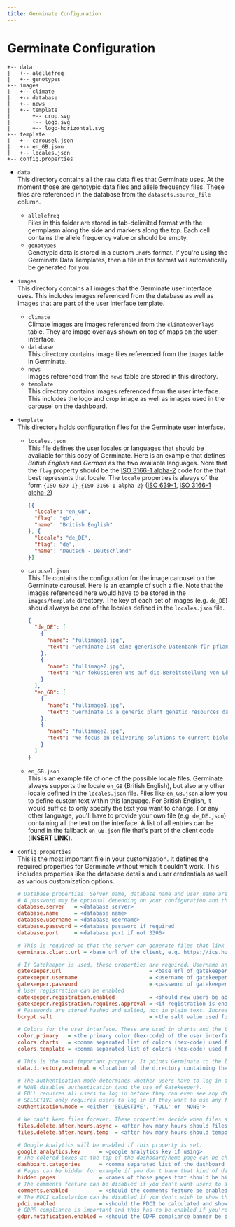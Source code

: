 ```yaml
---
title: Germinate Configuration
---
```


# Germinate Configuration
```
+-- data
|   +-- alellefreq
|   +-- genotypes
+-- images
|   +-- climate
|   +-- database
|   +-- news
|   +-- template
|       +-- crop.svg
|       +-- logo.svg
|       +-- logo-horizontal.svg
+-- template
|   +-- carousel.json
|   +-- en_GB.json
|   +-- locales.json
+-- config.properties
```

- `data`  
This directory contains all the raw data files that Germinate uses. At the moment those are genotypic data files and allele frequency files. These files are referenced in the database from the `datasets.source_file` column.
  - `allelefreq`  
  Files in this folder are stored in tab-delimited format with the germplasm along the side and markers along the top. Each cell contains the allele frequency value or should be empty.
  - `genotypes`  
  Genotypic data is stored in a custom `.hdf5` format. If you're using the Germinate Data Templates, then a file in this format will automatically be generated for you.
- `images`  
This directory contains all images that the Germinate user interface uses. This includes images referenced from the database as well as images that are part of the user interface template.
  - `climate`  
  Climate images are images referenced from the `climateoverlays` table. They are image overlays shown on top of maps on the user interface.
  - `database`  
  This directory contains image files referenced from the `images` table in Germinate.
  - `news`  
  Images referenced from the `news` table are stored in this directory.
  - `template`  
  This directory contains images referenced from the user interface. This includes the logo and crop image as well as images used in the carousel on the dashboard.
- `template`  
This directory holds configuration files for the Germinate user interface.
  - `locales.json`  
  This file defines the user locales or languages that should be available for this copy of Germinate. Here is an example that defines *British English* and *German* as the two available languages. Nore that the `flag` property should be the [ISO 3166-1 alpha-2](https://en.wikipedia.org/wiki/ISO_3166-1_alpha-2) code for the that best represents that locale. The `locale` properties is always of the form `{ISO 639-1}_{ISO 3166-1 alpha-2}` ([ISO 639-1](https://en.wikipedia.org/wiki/ISO_639-1), [ISO 3166-1 alpha-2](https://en.wikipedia.org/wiki/ISO_3166-1_alpha-2))
  
      ```json
      [{
        "locale": "en_GB",
        "flag": "gb",
        "name": "British English"
      }, {
        "locale": "de_DE",
        "flag": "de",
        "name": "Deutsch - Deutschland"
      }]
      ```
  - `carousel.json`  
  This file contains the configuration for the image carousel on the Germinate carousel. Here is an example of such a file. Note that the images referenced here would have to be stored in the `images/template` directory. The key of each set of images (e.g. `de_DE`) should always be one of the locales defined in the `locales.json` file.  
      ```json
      {
        "de_DE": [
          {
            "name": "fullimage1.jpg",
            "text": "Germinate ist eine generische Datenbank für pflanzengenetische Ressourcen die Hilfsmittel für die Aufbewahrung von Standardsammlungsinformationen und Pflanzenausweisdaten sowie kompliziertere Datentypen wie phänotypische, genotypische und Feldexperimentdaten bereitstellt."
          },
          {
            "name": "fullimage2.jpg",
            "text": "Wir fokussieren uns auf die Bereitstellung von Lösungen für aktuelle biologische Herausforderungen und entwickeln neuartige Visualisierungen und Benutzeroberflächen die es Benutzern erlauben mehr aus ihren Daten zu machen."
          }
        ],
        "en_GB": [
          {
            "name": "fullimage1.jpg",
            "text": "Germinate is a generic plant genetic resources database and offers facilities to store both standard collection information and passport data along with more advanced data types such as phenotypic, genotypic and field trial data."
          },
          {
            "name": "fullimage2.jpg",
            "text": "We focus on delivering solutions to current biological problems and develop novel visualizations and interfaces to allow users to get more from their data."
          }
        ]
      }
      ```
  - `en_GB.json`  
  This is an example file of one of the possible locale files. Germinate always supports the locale `en_GB` (British English), but also any other locale defined in the `locales.json` file. Files like `en_GB.json` allow you to define custom text within this language. For British English, it would suffice to only specify the text you want to change. For any other language, you'll have to provide your own file (e.g. `de_DE.json`) containing all the text on the interface. A list of all entries can be found in the fallback `en_GB.json` file that's part of the client code (**INSERT LINK**).
- `config.properties`  
This is the most important file in your customization. It defines the required properties for Germinate without which it couldn't work. This includes properties like the database details and user credentials as well as various customization options.

    ```ini
    # Database properties. Server name, database name and user name are required.
    # A password may be optional depending on your configuration and the port only needs to be provided if it's not 3306. 
    database.server   = <database server>
    database.name     = <database name>
    database.username = <database username>
    database.password = <database password if required
    database.port     = <database port if not 3306>
    
    # This is required so that the server can generate files that link back to the user interface
    germinate.client.url = <base url of the client, e.g. https://ics.hutton.ac.uk/germinate-demo/>
    
    # If Gatekeeper is used, these properties are required. Username and password have to be the credentials of an actual Gatekeeper user with admin permissions for this Germinate database. 
    gatekeeper.url                            = <base url of gatekeeper if using>
    gatekeeper.username                       = <username of gatekeeper if using>
    gatekeeper.password                       = <password of gatekeeper if using and required>
    # User registration can be enabled
    gatekeeper.registration.enabled           = <should new users be able to register for an account>
    gatekeeper.registration.requires.approval = <if registration is enabled, does it require approval from an administrator>
    # Passwords are stored hashed and salted, not in plain text. Increasing the salt will make it more robust against brute force attackes, but will also slow down authentication of genuine logins.
    bcrypt.salt                               = <the salt value used for password hashing. higher means more secure, but also slower. 10 default>

    # Colors for the user interface. These are used in charts and the template. All have to be privided as Hex colors (e.g. #ffffff for white or #000000 for black)      
    color.primary   = <the primary color (hex-code) of the user interface>
    colors.charts   = <comma separated list of colors (hex-code) used for charts>
    colors.template = <comma separated list of colors (hex-code) used for the user interface>
    
    # This is the most important property. It points Germinate to the location of all configuration files.
    data.directory.external = <location of the directory containing the configuration files (the ones explained in this section). Should be '/data/germinate' if using the Docker image.>
    
    # The authentication mode determines whether users have to log in or not.
    # NONE disables authentication (and the use of Gatekeeper).
    # FULL requires all users to log in before they can even see any data.
    # SELECTIVE only requires users to log in if they want to use any features that alter the database, e.g. creating groups, adding comments, etc.
    authentication.mode = <either 'SELECTIVE', 'FULL' or 'NONE'>
    
    # We can't keep files forever. These properties decide when files should be deleted.
    files.delete.after.hours.async = <after how many hours should files created from async export tasks be deleted>
    files.delete.after.hours.temp  = <after how many hours should temporary files be deleted>
    
    # Google Analytics will be enabled if this property is set.
    google.analytics.key      = <google analytics key if using>
    # The colored boxes at the top of the dashboard/home page can be changed here.
    dashboard.categories      = <comma separated list of the dashboard categories to show. any of: 'germplasm', 'markers', 'traits', 'locations', 'compounds', 'groups'>
    # Pages can be hidden for example if you don't have that kind of data.
    hidden.pages              = <names of those pages that should be hidden from the user interface (**LINK TO FILE HERE**)>
    # The comments feature can be disabled if you don't want users to add comments.
    comments.enabled          = <should the comments feature be enabled>
    # The PDCI calculation can be disabled if you don't wish to show this information.
    pdci.enabled              = <should the PDCI be calculated and shown on the user interface>
    # GDPR compliance is important and this has to be enabled if you're expecting users from the EU. It gives them the option to enable non-essential cookies for convenience. 
    gdpr.notification.enabled = <should the GDPR compliance banner be shown. if so, users can deny the usage of cookies which will disable some features>
    ```
